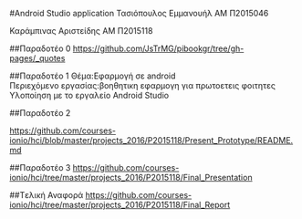 #Android Studio application
Τασιόπουλος Εμμανουήλ
ΑΜ Π2015046

Καράμπινας Αριστείδης
ΑΜ Π2015118

##Παραδοτέο 0
https://github.com/JsTrMG/pibookgr/tree/gh-pages/_quotes

##Παραδοτέο 1
Θέμα:Εφαρμογή σε android<br>
Περιεχόμενο εργασίας:βοηθητικη εφαρμογη για πρωτοετεις φοιτητες<br>
Υλοποίηση με το εργαλείο Android Studio<br>

##Παραδοτέο 2

https://github.com/courses-ionio/hci/blob/master/projects_2016/P2015118/Present_Prototype/README.md

##Παραδοτέο 3
https://github.com/courses-ionio/hci/tree/master/projects_2016/P2015118/Final_Presentation


##Tελική Αναφορά
https://github.com/courses-ionio/hci/tree/master/projects_2016/P2015118/Final_Report

